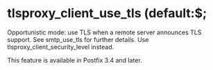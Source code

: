 # tlsproxy_client_use_tls (default:$; 

 Opportunistic mode: use TLS when a remote server announces TLS
support. See smtp_use_tls for further details. Use
tlsproxy_client_security_level instead. 

 This feature is available in Postfix 3.4 and later. 


